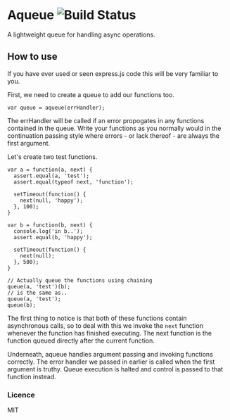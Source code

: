 # Aqueue ![Build Status](https://api.travis-ci.org/ConnorAtherton/aqueue.svg)

A lightweight queue for handling async operations.

## How to use

If you have ever used or seen express.js code this
will be very familiar to you.

First, we need to create a queue to add our
functions too.

```
var queue = aqueue(errHandler);
```

The errHandler will be called if an error propogates in
any functions contained in the queue. Write your functions as you
normally would in the continuation passing style where errors - or lack thereof -
are always the first argument.

Let's create two test functions.

```
var a = function(a, next) {
  assert.equal(a, 'test');
  assert.equal(typeof next, 'function');

  setTimeout(function() {
    next(null, 'happy');
  }, 100);
}

var b = function(b, next) {
  console.log('in b..');
  assert.equal(b, 'happy');

  setTimeout(function() {
    next(null);
  }, 500);
}

// Actually queue the functions using chaining
queue(a, 'test')(b);
// is the same as..
queue(a, 'test');
queue(b);
```

The first thing to notice is that both of these functions
contain asynchronous calls, so to deal with this we invoke
the `next` function whenever the function has finished executing.
The next function is the function queued directly after the current
function.

Underneath, aqueue handles argument passing and invoking
functions correctly. The error handler we passed in earlier
is called when the first argument is truthy. Queue execution
is halted and control is passed to that function instead.

### Licence

MIT
